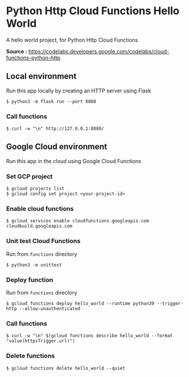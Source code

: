 # Python Http Cloud Functions Hello World

A hello world project, for Python Http Cloud Functions

**Source :** https://codelabs.developers.google.com/codelabs/cloud-functions-python-http

## Local environment

Run this app locally by creating an HTTP server using Flask

```
$ python3 -m flask run --port 8080
```

### Call functions

```
$ curl -w "\n" http://127.0.0.1:8080/
```

## Google Cloud environment

Run this app in the cloud using Google Cloud Functions

### Set GCP project

```
$ gcloud projects list
$ gcloud config set project <your-project-id>
```

### Enable cloud functions

```
$ gcloud services enable cloudfunctions.googleapis.com cloudbuild.googleapis.com
```
 
### Unit test Cloud Functions

Run from `functions` directory

```
$ python3 -m unittest
```
 
### Deploy function

Run from `functions` directory

```
$ gcloud functions deploy hello_world --runtime python39 --trigger-http --allow-unauthenticated
```

### Call functions

```
$ curl -w "\n" $(gcloud functions describe hello_world --format "value(httpsTrigger.url)")
```

### Delete functions

```
$ gcloud functions delete hello_world --quiet
```
